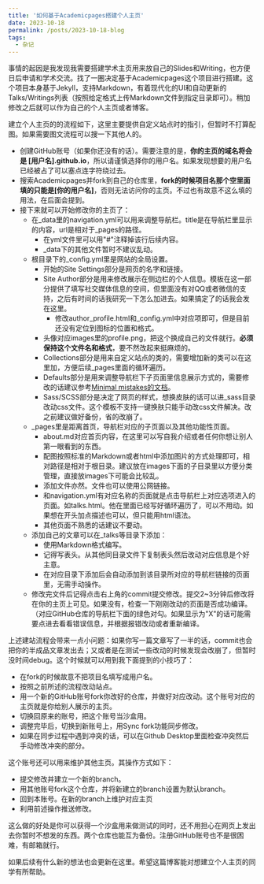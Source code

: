 ```yaml
---
title: '如何基于Academicpages搭建个人主页'
date: 2023-10-18
permalink: /posts/2023-10-18-blog
tags:
  - 杂记
---
```


事情的起因是我发现我需要搭建学术主页用来放自己的Slides和Writing，也方便日后申请和学术交流。找了一圈决定基于Academicpages这个项目进行搭建。这个项目本身基于Jekyll，支持Markdown，有着现代化的UI和自动更新的Talks/Writings列表（按照给定格式上传Markdown文件到指定目录即可）。稍加修改之后就可以作为自己的个人主页或者博客。

建立个人主页的的流程如下，这里主要提供自定义站点时的指引，但暂时不打算配图。如果需要图文流程可以搜一下其他人的。
* 创建GitHub账号（如果你还没有的话）。需要注意的是，__你的主页的域名将会是 [用户名].github.io__，所以请谨慎选择你的用户名。如果发现想要的用户名已经被占了可以塞点连字符绕过去。
* 搜索Academicpages并fork到自己的仓库里，__fork的时候项目名那个空里面填的只能是[你的用户名]__，否则无法访问你的主页。不过也有故意不这么填的用法，在后面会提到。
* 接下来就可以开始修改你的主页了：
  * 在_data里的navigation.yml可以用来调整导航栏。title是在导航栏里显示的内容，url是相对于_pages的路径。
    * 在yml文件里可以用"#"注释掉该行后续内容。
    * _data下的其他文件暂时不建议乱动。
  * 根目录下的_config.yml里是网站的全局设置。
    * 开始的Site Settings部分是网页的名字和链接。
    * Site Author部分是用来修改展示在侧边栏的个人信息。模板在这一部分提供了填写社交媒体信息的空间，但里面没有对QQ或者微信的支持，之后有时间的话我研究一下怎么加进去。如果搞定了的话我会发在这里。
      * 修改author_profile.html和_config.yml中对应项即可，但是目前还没有定位到图标的位置和格式。
    * 头像对应images里的profile.png，把这个换成自己的文件就行。__必须保持这个文件名和格式__，要不然改起来挺麻烦的。
    * Collections部分是用来自定义站点的类的，需要增加新的类可以在这里加，方便后续_pages里面的循环遍历。
    * Defaults部分是用来调整导航栏下子页面里信息展示方式的，需要修改的话建议参考[Minimal mistakes的文档](https://mmistakes.github.io/minimal-mistakes/docs/configuration/)。
    * Sass/SCSS部分是决定了网页的样式，想换皮肤的话可以进_sass目录改动css文件。这个模板不支持一键换肤只能手动改css文件解决。改之前建议做好备份，省的改崩了。
  * _pages里是距离首页，导航栏对应的子页面以及其他功能性页面。
    * about.md对应首页内容，在这里可以写自我介绍或者任何你想让别人第一眼看到的东西。
    * 配图按照标准的Markdown或者html中添加图片的方式处理即可，相对路径是相对于根目录。建议放在images下面的子目录里以方便分类管理，直接放images下可能会比较乱。
    * 添加文件亦然。文件也可以使用公网链接。
    * 和navigation.yml有对应名称的页面就是点击导航栏上对应选项进入的页面。如talks.html。他在里面已经写好循环遍历了，可以不用动。如果想在开头加点描述也可以，但只能用html语法。
    * 其他页面不熟悉的话建议不要动。
  * 添加自己的文章可以在_talks等目录下添加：
    * 使用Markdown格式编写。
    * 记得写表头。从其他同目录文件下复制表头然后改动对应信息是个好主意。
    * 在对应目录下添加后会自动添加到该目录所对应的导航栏链接的页面里，无需手动操作。
  * 修改完文件后记得点击右上角的commit提交修改。提交2~3分钟后修改将在你的主页上可见。如果没有，检查一下刚刚改动的页面是否成功编译。（对应GitHub仓库的导航栏下面的绿色对勾。如果显示为"X"的话可能需要点进去看看错误信息，并根据报错改动或者重新编译。
 
上述建站流程会带来一点小问题：如果你写一篇文章写了一半的话，commit也会把你的半成品文章发出去；又或者是在测试一些改动的时候发现会改崩了，但暂时没时间debug。这个时候就可以用到我下面提到的小技巧了：
* 在fork的时候故意不把项目名填写成用户名。
* 按照之前所述的流程改动站点。
* 用一个新的GitHub账号fork你改好的仓库，并做好对应改动。这个账号对应的主页就是你给别人展示的主页。
* 切换回原来的账号，把这个账号当沙盒用。
* 调整完毕后，切换到新账号上，用Sync fork功能同步修改。
* 如果在同步过程中遇到冲突的话，可以在Github Desktop里面检查冲突然后手动修改冲突的部分。

这个账号还可以用来维护其他主页。其操作方式如下：
* 提交修改并建立一个新的branch。
* 用其他账号fork这个仓库，并将新建立的branch设置为默认branch。
* 回到本账号。在新的branch上维护对应主页
* 利用前述操作推送修改。

这么做的好处是你可以获得一个沙盒用来做测试的同时，还不用担心在网页上发出去你暂时不想发的东西。两个仓库也能互为备份。注册GitHub账号也不是很困难，有邮箱就行。

如果后续有什么新的想法也会更新在这里。希望这篇博客能对想建立个人主页的同学有所帮助。
